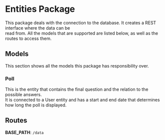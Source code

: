 # Entities Package

This package deals with the connection to the database. It creates a REST interface where the data can be  
read from. All the models that are supported are listed below, as well as the routes to access them.

## Models

This section shows all the models this package has responsibility over.

### Poll

This is the entity that contains the final question and the relation to the possible answers.  
It is connected to a User entity and has a start and end date that determines how long the poll is displayed.


## Routes

<strong>BASE_PATH</strong>: <code>/data</code>